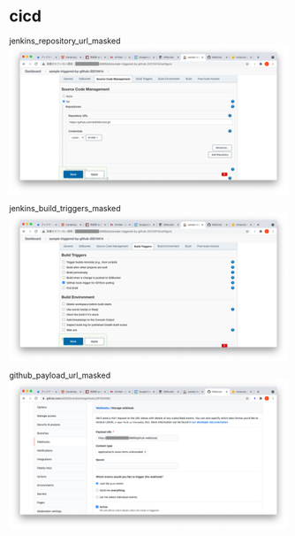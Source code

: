 # cicd

jenkins_repository_url_masked
![jenkins_repository_url_masked](image/jenkins_repository_url_masked.png)

jenkins_build_triggers_masked
![jenkins_build_triggers_masked](image/jenkins_build_triggers_masked.png)

github_payload_url_masked
![github_payload_url_masked](image/github_payload_url_masked.png)
